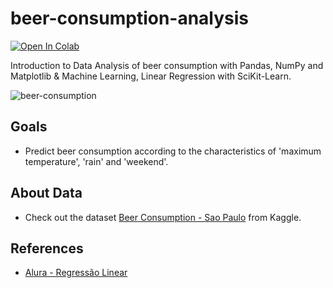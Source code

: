 # beer-consumption-analysis
[![Open In Colab](https://colab.research.google.com/assets/colab-badge.svg)](https://colab.research.google.com/github/sidney-neto/beer-consumption-analysis/blob/master/beer-consumption-analysis.ipynb)

Introduction to Data Analysis of beer consumption with Pandas, NumPy and Matplotlib & Machine Learning, Linear Regression with SciKit-Learn.

![beer-consumption](https://media.giphy.com/media/26gjiYH2vGNjB11wk/giphy.gif)

## Goals
- Predict beer consumption according to the characteristics of 'maximum temperature', 'rain' and 'weekend'.

## About Data
- Check out the dataset [Beer Consumption - Sao Paulo](https://www.kaggle.com/dongeorge/beer-consumption-sao-paulo) from Kaggle.

## References
- [Alura - Regressão Linear](https://www.alura.com.br/curso-online-data-science-modelo-regressao-linear)
